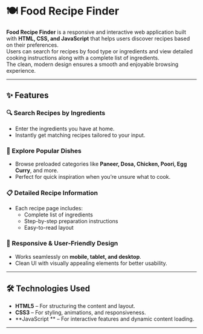 # 🍽️ Food Recipe Finder

**Food Recipe Finder** is a responsive and interactive web application built with **HTML, CSS, and JavaScript** that helps users discover recipes based on their preferences.  
Users can search for recipes by food type or ingredients and view detailed cooking instructions along with a complete list of ingredients.  
The clean, modern design ensures a smooth and enjoyable browsing experience.

---

## ✨ Features

### 🔍 Search Recipes by Ingredients
- Enter the ingredients you have at home.
- Instantly get matching recipes tailored to your input.

### 🍲 Explore Popular Dishes
- Browse preloaded categories like **Paneer, Dosa, Chicken, Poori, Egg Curry**, and more.
- Perfect for quick inspiration when you’re unsure what to cook.

### 📋 Detailed Recipe Information
- Each recipe page includes:
  - Complete list of ingredients
  - Step-by-step preparation instructions
  - Easy-to-read layout

### 📱 Responsive & User-Friendly Design
- Works seamlessly on **mobile, tablet, and desktop**.
- Clean UI with visually appealing elements for better usability.

---

## 🛠️ Technologies Used
- **HTML5** – For structuring the content and layout.
- **CSS3** – For styling, animations, and responsiveness.
- **JavaScript ** – For interactive features and dynamic content loading.

---
